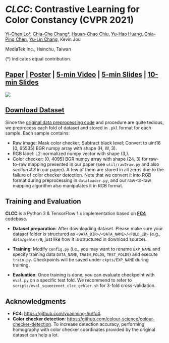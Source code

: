 # *CLCC*: Contrastive Learning for Color Constancy (CVPR 2021)

[Yi-Chen Lo*](https://scholar.google.com/citations?user=EPYQ48sAAAAJ), [Chia-Che Chang*](https://scholar.google.com.tw/citations?user=FK1RcpoAAAAJ), [Hsuan-Chao Chiu](https://scholar.google.com/citations?user=9gisBUMAAAAJ), [Yu-Hao Huang](https://www.linkedin.com/in/yu-hao-huang-72821060), [Chia-Ping Chen](https://www.linkedin.com/in/chia-ping-chen-81674078/), [Yu-Lin Chang](https://scholar.google.com/citations?user=0O9rukQAAAAJ), Kevin Jou

MediaTek Inc., Hsinchu, Taiwan

(*) indicates equal contribution.

## [Paper](https://arxiv.org/abs/2106.04989) | [Poster](https://mega.nz/file/moJTVKIA#IRulQ6MTPtKaufURSP7_KN-2ePTgFLh5VlX9TwWCxo0) | [5-min Video](https://mega.nz/file/rlYjkCzC#9sa0lEHCATsmtqk_dT8KMnGnA5TBvstS82nNOtoaDWA) | [5-min Slides](https://mega.nz/file/C5AnDayS#xPn2vOb80FAZmiwlcDzKnE6CMHfZYipWNxV2ac3xoeQ) | [10-min Slides](https://mega.nz/file/3kBHjCCD#gNJy4auS322JrXr4ioR0OOCaxJgrY6EAIJMoodnI-eU)

<img src="https://github.com/howardyclo/CLCC-CVPR21/blob/master/fig/poster.png" />

## [Download Dataset](https://mega.nz/folder/G9JUQRja#Nnd40DVW41M_lNCW5f0ZGg)
Since the [original data preprocessing code](https://github.com/yuanming-hu/fc4/blob/master/datasets.py) and procedure are quite tedious, we preprocess each fold of dataset and stored in `.pkl` format for each sample. Each sample contains:
* Raw image: Mask color checker; Subtract black level; Convert to uint16 [0, 65535] BGR numpy array with shape (H, W, 3).
* RGB label: L2-normalized numpy vector with shape (3,).
* Color checker: [0, 4095] BGR numpy array with shape (24, 3) for raw-to-raw mapping presented in our paper (see `util/raw2raw.py` and also *section 4.3* in our paper). A few of them are stored in all zeros due to the failure of color checker detection. Note that we convert it into RGB format during preprocessing in `dataloader.py`, and our raw-to-raw mapping algorithm also manipulates it in RGB format.
 
## Training and Evaluation
**CLCC** is a Python 3 & TensorFlow 1.x implementation based on [**FC4**](https://github.com/yuanming-hu/fc4) codebase.
* **Dataset preparation**: After downloading dataset. Please make sure your dataset folder is structured as `<DATA_DIR>/<DATA_NAME>/<FOLD_ID>` (e.g., `data/gehler/0`, just like how it is structured in download source).
 
* **Training**: Modify `config.py` (i.e., you may want to rename `EXP_NAME` and specify training data `DATA_NAME`, `TRAIN_FOLDS`, `TEST_FOLDS`) and execute `train.py`. Checkpoints will be saved under `ckpts/EXP_NAME` during training.

* **Evaluation**: Once training is done, you can evaluate checkpoint with `eval.py` on a specific test fold. We recommend to refer to `scripts/eval_squeezenet_clcc_gehler.sh` for 3-fold cross-validation.

## Acknowledgments
* **FC4**: https://github.com/yuanming-hu/fc4.
* **Color checker detection**: https://github.com/colour-science/colour-checker-detection. To increase detection accuracy, performing homography with color checker coordinates provided by the original dataset can help a lot.
